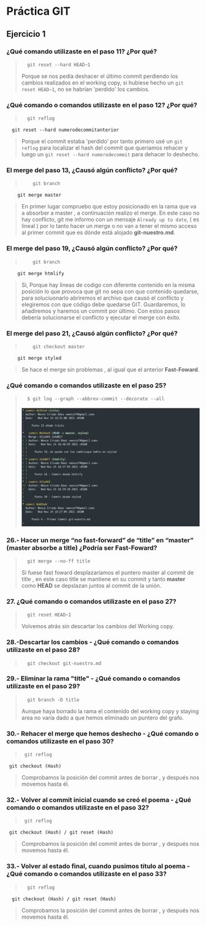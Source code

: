 # Práctica GIT

## Ejercicio 1

### ¿Qué comando utilizaste en el paso 11? ¿Por qué?
> 		git reset --hard HEAD~1
> 
> Porque se nos pedía deshacer el último commit perdiendo los cambios realizados en el working copy, si hubiese hecho un `git reset HEAD~1`, no se habrían 'perdido' los cambios.

### ¿Qué comando o comandos utilizaste en el paso 12? ¿Por qué?
> 		git reflog
	  git reset --hard numerodecommitanterior
 
> Porque el commit estaba 'perdido' por tanto primero usé un `git reflog` para localizar el hash del commit que queriamos rehacer y luego un `git reset --hard numerodecommit` para dehacer lo deshecho.

### El merge del paso 13, ¿Causó algún conflicto? ¿Por qué?
>		  git branch
		git merge master
> En primer lugar compruebo que estoy posicionado en la rama
 que va a absorber a master , a continuación realizo el merge. En este caso no hay conflicto, git me informo con un mensaje `Already up to date`, ( es lineal ) por lo tanto hacer un merge o no van a tener el mismo acceso al primer commit que es dónde está alojado **git-nuestro.md**.


### El merge del paso 19, ¿Causó algún conflicto? ¿Por qué?
>	      git branch
		git merge htmlify
> 
> Sí, Porque hay lineas de codigo con diferente contenido en la misma posición lo que provoca que git no sepa con que contenido quedarse, para soluciuonarlo abriremos el archivo que causó el conflicto y elegiremos con que código debe quedarse GIT. Guardaremos, lo añadiremos y haremos un commit por último. Con estos pasos debería solucionarse el conflicto y ejecutar el merge con éxito. 

### El merge del paso 21, ¿Causó algún conflicto? ¿Por qué?
>		  git checkout master
		git merge styled
>Se hace el merge sin problemas , al igual que el anterior **Fast-Foward**.

### ¿Qué comando o comandos utilizaste en el paso 25?
> 		$ git log --graph --abbrev-commit --decorate --all
>	![captura](https://raw.githubusercontent.com/WenceCB/Practica-Git/master/Grafo.jpg)

### 26.- Hacer un merge “no fast-forward” de “title” en “master” (master absorbe a title)  ¿Podría ser **Fast-Foward**?

> 		git merge --no-ff title
>Si fuese fast foward desplazaríamos el puntero master al commit de title , en este caso title se mantiene en su commit y tanto **master** como **HEAD** se depslazan juntos al commit de la unión.

### 27. ¿Qué comando o comandos utilizaste en el paso 27?
>		git reset HEAD~1
>Volvemos atrás sin descartar los cambios del Working copy.


### 28.-Descartar los cambios - ¿Qué comando o comandos utilizaste en el paso 28?

>		git checkout git-nuestro.md

### 29.- Eliminar la rama "title" - ¿Qué comando o comandos utilizaste en el paso 29?
>
>		git branch -D title
> Aunque haya borrado la rama el contenido del working copy y staying area no varía dado a que hemos eliminado un puntero del grafo.

### 30.- Rehacer el merge que hemos deshecho - ¿Qué comando o comandos utilizaste en el paso 30?

>	   git reflog
	 git checkout (Hash)
> Comprobamos la posición del commit antes de borrar , y después nos movemos hasta él.

### 32.- Volver al commit inicial cuando se creó el poema - ¿Qué comando o comandos utilizaste en el paso 32?

>	   git reflog
	 git checkout (Hash) / git reset (Hash)
>Comprobamos la posición del commit antes de borrar , y después nos movemos hasta él.

### 33.- Volver al estado final, cuando pusimos título al poema - ¿Qué comando o comandos utilizaste en el paso 33?

>		git reflog
	  git checkout (Hash) / git reset (Hash)
>Comprobamos la posición del commit antes de borrar , y después nos movemos hasta él.